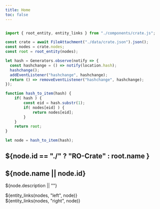 ```yaml
---
title: Home
toc: false
---
```

```js

import { root_entity, entity_links } from "./components/crate.js";

const crate = await FileAttachment("./data/crate.json").json();
const nodes = crate.nodes;
const root = root_entity(nodes);

let hash = Generators.observe(notify => {
  const hashchange = () => notify(location.hash);
  hashchange();
  addEventListener("hashchange", hashchange);
  return () => removeEventListener("hashchange", hashchange);
});

```

```js
function hash_to_item(hash) {
	if( hash ) {
		const eid = hash.substr(1);
		if( nodes[eid] ) {
			return nodes[eid];
		}
	}
	return root;
}

let node = hash_to_item(hash);


```

## ${node.id == "./" ? "RO-Crate" : root.name }

<div class="card">
<h2>${node.name || node.id}</h2>
<p>${node.description || ""}</p>
</div>

<div class="grid grid-cols-2">
<div class="card">
${entity_links(nodes, "left", node)}
</div>

<div class="card">
${entity_links(nodes, "right", node)}
</div>
</div



